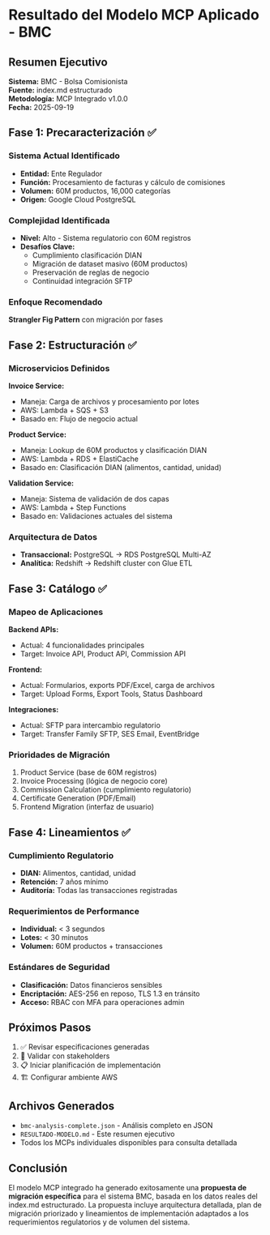 # Resultado del Modelo MCP Aplicado - BMC

## Resumen Ejecutivo

**Sistema:** BMC - Bolsa Comisionista  
**Fuente:** index.md estructurado  
**Metodología:** MCP Integrado v1.0.0  
**Fecha:** 2025-09-19

## Fase 1: Precaracterización ✅

### Sistema Actual Identificado
- **Entidad:** Ente Regulador
- **Función:** Procesamiento de facturas y cálculo de comisiones
- **Volumen:** 60M productos, 16,000 categorías
- **Origen:** Google Cloud PostgreSQL

### Complejidad Identificada
- **Nivel:** Alto - Sistema regulatorio con 60M registros
- **Desafíos Clave:**
  - Cumplimiento clasificación DIAN
  - Migración de dataset masivo (60M productos)
  - Preservación de reglas de negocio
  - Continuidad integración SFTP

### Enfoque Recomendado
**Strangler Fig Pattern** con migración por fases

## Fase 2: Estructuración ✅

### Microservicios Definidos

**Invoice Service:**
- Maneja: Carga de archivos y procesamiento por lotes
- AWS: Lambda + SQS + S3
- Basado en: Flujo de negocio actual

**Product Service:**
- Maneja: Lookup de 60M productos y clasificación DIAN
- AWS: Lambda + RDS + ElastiCache
- Basado en: Clasificación DIAN (alimentos, cantidad, unidad)

**Validation Service:**
- Maneja: Sistema de validación de dos capas
- AWS: Lambda + Step Functions
- Basado en: Validaciones actuales del sistema

### Arquitectura de Datos
- **Transaccional:** PostgreSQL → RDS PostgreSQL Multi-AZ
- **Analítica:** Redshift → Redshift cluster con Glue ETL

## Fase 3: Catálogo ✅

### Mapeo de Aplicaciones

**Backend APIs:**
- Actual: 4 funcionalidades principales
- Target: Invoice API, Product API, Commission API

**Frontend:**
- Actual: Formularios, exports PDF/Excel, carga de archivos
- Target: Upload Forms, Export Tools, Status Dashboard

**Integraciones:**
- Actual: SFTP para intercambio regulatorio
- Target: Transfer Family SFTP, SES Email, EventBridge

### Prioridades de Migración
1. Product Service (base de 60M registros)
2. Invoice Processing (lógica de negocio core)
3. Commission Calculation (cumplimiento regulatorio)
4. Certificate Generation (PDF/Email)
5. Frontend Migration (interfaz de usuario)

## Fase 4: Lineamientos ✅

### Cumplimiento Regulatorio
- **DIAN:** Alimentos, cantidad, unidad
- **Retención:** 7 años mínimo
- **Auditoría:** Todas las transacciones registradas

### Requerimientos de Performance
- **Individual:** < 3 segundos
- **Lotes:** < 30 minutos
- **Volumen:** 60M productos + transacciones

### Estándares de Seguridad
- **Clasificación:** Datos financieros sensibles
- **Encriptación:** AES-256 en reposo, TLS 1.3 en tránsito
- **Acceso:** RBAC con MFA para operaciones admin

## Próximos Pasos

1. ✅ Revisar especificaciones generadas
2. 🔄 Validar con stakeholders
3. 📋 Iniciar planificación de implementación
4. 🏗️ Configurar ambiente AWS

## Archivos Generados

- `bmc-analysis-complete.json` - Análisis completo en JSON
- `RESULTADO-MODELO.md` - Este resumen ejecutivo
- Todos los MCPs individuales disponibles para consulta detallada

## Conclusión

El modelo MCP integrado ha generado exitosamente una **propuesta de migración específica** para el sistema BMC, basada en los datos reales del index.md estructurado. La propuesta incluye arquitectura detallada, plan de migración priorizado y lineamientos de implementación adaptados a los requerimientos regulatorios y de volumen del sistema.
